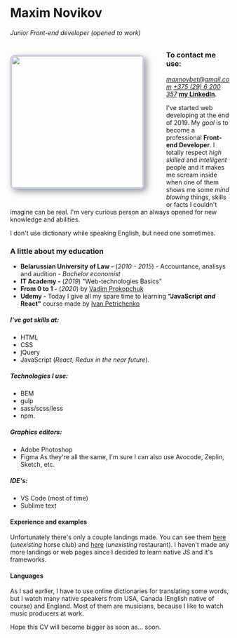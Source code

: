 
# **Maxim Novikov**
###### Junior Front-end developer (opened to work)
<img src="https://scontent.fmsq1-1.fna.fbcdn.net/v/t1.0-9/118881956_10207584663812636_224423668226504849_n.jpg?_nc_cat=105&_nc_sid=09cbfe&_nc_ohc=w6lJ8_pmtKIAX-hbsOD&_nc_ht=scontent.fmsq1-1.fna&oh=fd90e4b5ae0ba2ef4b82bebbc36e4479&oe=5F78CEFA" width="300"  style="margin: 10px 50px 30px 0; border-radius: 10px; border: 3px solid #ccccee; box-shadow: 6px 6px 15px 0px rgba(0,0,0,0.4); float: left;"/>

### To contact me use:
*[maxnovbet@gmail.com](maxnovbet@gmail.com)*
*[+375 (29) 6 200 357](+375296200357)*
**[my LinkedIn](https://www.linkedin.com/in/manovik)**.


I've started web developing at the end of 2019. My _goal_ is to become a professional **Front-end Developer**. I totally respect _high skilled_ and _intelligent_ people and it makes me scream inside when one of them shows me some _mind blowing_ things, skills or facts I couldn't imagine can be real.
I'm very curious person an always opened for new knowledge and abilities.

I don't use dictionary while speaking English, but need one sometimes.



### A little about my education

- **Belarussian University of Law -** (*2010 - 2015*) - Accountance, analisys and audition - _Bachelor economist_
- **IT Academy -** (*2019*) "Web-technologies Basics"
- **From 0 to 1 -** (*2020*) by [Vadim Prokopchuk](https://www.linkedin.com/in/vadim-prokopchuk-a4725616a/)
- **Udemy -** Today I give all my spare time to learning **"JavaScript _and_ React"** course made by [Ivan Petrichenko](https://www.linkedin.com/in/ivan-petrychenko/)

##### I've got skills at:
- HTML
- CSS
- jQuery
- JavaScript (_React, Redux in the near future_).


##### Technologies I use: 
- BEM
- gulp
- sass/scss/less
- npm.

##### Graphics editors:
- Adobe Photoshop
- Figma
As they're all the same, I'm sure I can also use Avocode, Zeplin, Sketch, etc.

##### IDE's:
- VS Code (most of time)
- Sublime text


#### Experience and examples

Unfortunately there's only a couple landings made.
You can see them [here](https://manovik.github.io/show-horses) (_unexisting_ horse club) and [here](https://manovik.github.io/show-rest) (_unexisting_ restaurant). I haven't made any more landings or web pages since I decided to learn native JS and it's frameworks.

#### Languages

As I sad earlier, I have to use online dictionaries for translating some words, but I watch many native speakers from USA, Canada (English native of course) and England. Most of them are musicians, because I like to watch music producers at work.

Hope this CV will become bigger as soon as... soon.

